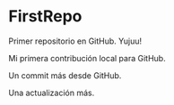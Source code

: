 # FirstRepo

Primer repositorio en GitHub. Yujuu!

Mi primera contribución local para GitHub.

Un commit más desde GitHub.

Una actualización más.
